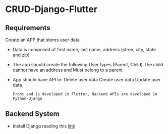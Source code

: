# CRUD-Django-Flutter

## Requirements
Create an APP that stores user data
- Data is composed of first name, last name, address (stree, city, state and zip)
- The app should create the following User types (Parent, Child) The child cannot have an address and Must belong to a parent
- App should have API to:
	Delete user data
	Create user data
	Update user data
	
   ```
   Front end is developed in Flutter, Backend APIs are developed in Python-Django
   ```
## Backend System
 - Install Django reading this [link](!https://github.com/Yunus0or1/Guidelines-How_TO/blob/master/Django%20Basic%20Installation.md)
